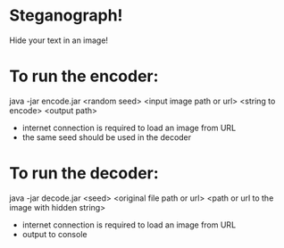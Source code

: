 # Steganograph!
Hide your text in an image!
# To run the encoder:
java -jar encode.jar \<random seed\> \<input image path or url\> \<string to encode\> \<output path\>  
* internet connection is required to load an image from URL  
* the same seed should be used in the decoder
# To run the decoder:
java -jar decode.jar \<seed\> \<original file path or url\> \<path or url to the image with hidden string\>  
* internet connection is required to load an image from URL  
* output to console  
